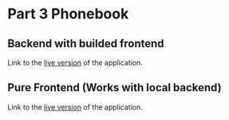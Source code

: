 # Part 3 Phonebook

## Backend with builded frontend

Link to the [live version](https://part-3-21.onrender.com/) of the application.

## Pure Frontend (Works with local backend)

Link to the [live version](https://part2-phonebook.onrender.com/) of the application.